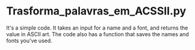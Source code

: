 # Trasforma_palavras_em_ACSSII.py

It's a simple code. It takes an input for a name and a font, and returns the value in ASCII art. 
The code also has a function that saves the names and fonts you've used.

